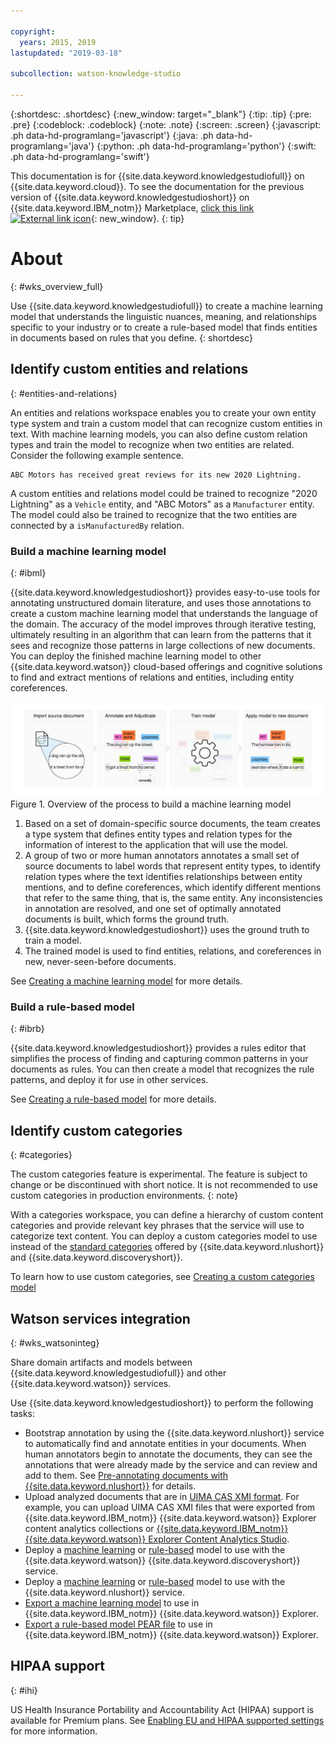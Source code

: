 ```yaml
---

copyright:
  years: 2015, 2019
lastupdated: "2019-03-18"

subcollection: watson-knowledge-studio

---
```


{:shortdesc: .shortdesc}
{:new_window: target="_blank"}
{:tip: .tip}
{:pre: .pre}
{:codeblock: .codeblock}
{:note: .note}
{:screen: .screen}
{:javascript: .ph data-hd-programlang='javascript'}
{:java: .ph data-hd-programlang='java'}
{:python: .ph data-hd-programlang='python'}
{:swift: .ph data-hd-programlang='swift'}

This documentation is for {{site.data.keyword.knowledgestudiofull}} on {{site.data.keyword.cloud}}. To see the documentation for the previous version of {{site.data.keyword.knowledgestudioshort}} on {{site.data.keyword.IBM_notm}} Marketplace, [click this link ![External link icon](../../icons/launch-glyph.svg "External link icon")](https://{DomainName}/docs/services/knowledge-studio/index.html){: new_window}.
{: tip}

# About
{: #wks_overview_full}

Use {{site.data.keyword.knowledgestudiofull}} to create a machine learning model that understands the linguistic nuances, meaning, and relationships specific to your industry or to create a rule-based model that finds entities in documents based on rules that you define.
{: shortdesc}

## Identify custom entities and relations
{: #entities-and-relations}

An entities and relations workspace enables you to create your own entity type system and train a custom model that can recognize custom entities in text. With machine learning models, you can also define custom relation types and train the model to recognize when two entities are related. Consider the following example sentence.

```
ABC Motors has received great reviews for its new 2020 Lightning.
```

A custom entities and relations model could be trained to recognize "2020 Lightning" as a `Vehicle` entity, and "ABC Motors" as a `Manufacturer` entity. The model could also be trained to recognize that the two entities are connected by a `isManufacturedBy` relation.


### Build a machine learning model
{: #ibml}

{{site.data.keyword.knowledgestudioshort}} provides easy-to-use tools for annotating unstructured domain literature, and uses those annotations to create a custom machine learning model that understands the language of the domain. The accuracy of the model improves through iterative testing, ultimately resulting in an algorithm that can learn from the patterns that it sees and recognize those patterns in large collections of new documents. You can deploy the finished machine learning model to other {{site.data.keyword.watson}} cloud-based offerings and cognitive solutions to find and extract mentions of relations and entities, including entity coreferences.

![Overview of the process to build a machine learning model](images/wks-ovw-anno.svg "Shows the process of building a machine learning model that can find entities and relations in new documents.") Figure 1. Overview of the process to build a machine learning model

1. Based on a set of domain-specific source documents, the team creates a type system that defines entity types and relation types for the information of interest to the application that will use the model.
2. A group of two or more human annotators annotates a small set of source documents to label words that represent entity types, to identify relation types where the text identifies relationships between entity mentions, and to define coreferences, which identify different mentions that refer to the same thing, that is, the same entity. Any inconsistencies in annotation are resolved, and one set of optimally annotated documents is built, which forms the ground truth.
3. {{site.data.keyword.knowledgestudioshort}} uses the ground truth to train a model.
4. The trained model is used to find entities, relations, and coreferences in new, never-seen-before documents.

See [Creating a machine learning model](/docs/services/watson-knowledge-studio?topic=watson-knowledge-studio-ml_annotator) for more details.

### Build a rule-based model
{: #ibrb}

{{site.data.keyword.knowledgestudioshort}} provides a rules editor that simplifies the process of finding and capturing common patterns in your documents as rules. You can then create a model that recognizes the rule patterns, and deploy it for use in other services.

See [Creating a rule-based model](/docs/services/watson-knowledge-studio?topic=watson-knowledge-studio-rule-annotator) for more details.

## Identify custom categories
{: #categories}

The custom categories feature is experimental. The feature is subject to change or be discontinued with short notice. It is not recommended to use custom categories in production environments.
{: note}

With a categories workspace, you can define a hierarchy of custom content categories and provide relevant key phrases that the service will use to categorize text content. You can deploy a custom categories model to use instead of the [standard categories](/docs/services/natural-language-understanding?topic=natural-language-understanding-categories-hierarchy) offered by {{site.data.keyword.nlushort}} and {{site.data.keyword.discoveryshort}}.

To learn how to use custom categories, see [Creating a custom categories model](/docs/services/watson-knowledge-studio?topic=watson-knowledge-studio-create-categories-model)

## Watson services integration
{: #wks_watsoninteg}

Share domain artifacts and models between {{site.data.keyword.knowledgestudiofull}} and other {{site.data.keyword.watson}} services.

Use {{site.data.keyword.knowledgestudioshort}} to perform the following tasks:

- Bootstrap annotation by using the {{site.data.keyword.nlushort}} service to automatically find and annotate entities in your documents. When human annotators begin to annotate the documents, they can see the annotations that were already made by the service and can review and add to them. See [Pre-annotating documents with {{site.data.keyword.nlushort}}](/docs/services/watson-knowledge-studio?topic=watson-knowledge-studio-preannotation#wks_preannotnlu) for details.
- Upload analyzed documents that are in [UIMA CAS XMI format](/docs/services/watson-knowledge-studio?topic=watson-knowledge-studio-preannotation#wks_uimaweximport). For example, you can upload UIMA CAS XMI files that were exported from {{site.data.keyword.IBM_notm}} {{site.data.keyword.watson}} Explorer content analytics collections or [{{site.data.keyword.IBM_notm}} {{site.data.keyword.watson}} Explorer Content Analytics Studio](/docs/services/watson-knowledge-studio?topic=watson-knowledge-studio-preannotation#wks_uimawexstudio).
- Deploy a [machine learning](/docs/services/watson-knowledge-studio?topic=watson-knowledge-studio-publish-ml#wks_madiscovery) or [rule-based](/docs/services/watson-knowledge-studio?topic=watson-knowledge-studio-wks_rule_publish#wks_rule_discovery) model to use with the {{site.data.keyword.watson}} {{site.data.keyword.discoveryshort}} service.
- Deploy a [machine learning](/docs/services/watson-knowledge-studio?topic=watson-knowledge-studio-publish-ml#wks_manlu) or [rule-based](/docs/services/watson-knowledge-studio?topic=watson-knowledge-studio-wks_rule_publish#wks_rule_nlu) model to use with the {{site.data.keyword.nlushort}} service.
- [Export a machine learning model](/docs/services/watson-knowledge-studio?topic=watson-knowledge-studio-publish-ml#wks_maexport) to use in {{site.data.keyword.IBM_notm}} {{site.data.keyword.watson}} Explorer.
- [Export a rule-based model PEAR file](/docs/services/watson-knowledge-studio?topic=watson-knowledge-studio-wks_rule_publish#wks_rule_export) to use in {{site.data.keyword.IBM_notm}} {{site.data.keyword.watson}} Explorer.

## HIPAA support
{: #ihi}

US Health Insurance Portability and Accountability Act (HIPAA) support is available for Premium plans. See [Enabling EU and HIPAA supported settings](/docs/account?topic=account-eu-hipaa-supported) for more information.
